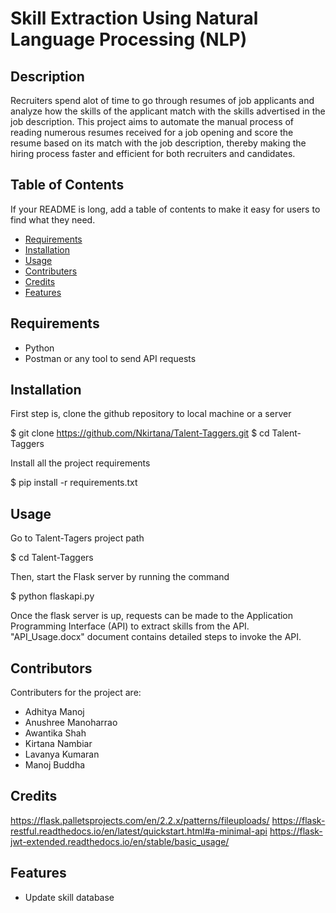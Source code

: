 # Skill Extraction Using Natural Language Processing (NLP)

## Description

Recruiters spend alot of time to go through resumes of job applicants and analyze how the skills of the applicant match with the skills advertised in the job description. This project aims to automate the manual process of reading numerous resumes received for a job opening and score the resume based on its match with the job description, thereby making the hiring process faster and efficient for both recruiters and candidates.

## Table of Contents

If your README is long, add a table of contents to make it easy for users to find what they need.
- [Requirements](#requirements)
- [Installation](#installation)
- [Usage](#usage)
- [Contributers](#contributers)
- [Credits](#credits)
- [Features](#features)

## Requirements

- Python
- Postman or any tool to send API requests

## Installation

First step is, clone the github repository to local machine or a server

  $ git clone https://github.com/Nkirtana/Talent-Taggers.git
  $ cd Talent-Taggers

Install all the project requirements

  $ pip install -r requirements.txt


## Usage

Go to Talent-Tagers project path

  $ cd Talent-Taggers

Then, start the Flask server by running the command

  $ python flaskapi.py

Once the flask server is up, requests can be made to the Application Programming Interface (API) to extract skills from the API. "API_Usage.docx" document contains detailed steps to invoke the API.

## Contributors

Contributers for the project are:
- Adhitya Manoj
- Anushree Manoharrao
- Awantika Shah
- Kirtana Nambiar
- Lavanya Kumaran
- Manoj Buddha

## Credits

https://flask.palletsprojects.com/en/2.2.x/patterns/fileuploads/
https://flask-restful.readthedocs.io/en/latest/quickstart.html#a-minimal-api
https://flask-jwt-extended.readthedocs.io/en/stable/basic_usage/

## Features

- Update skill database
